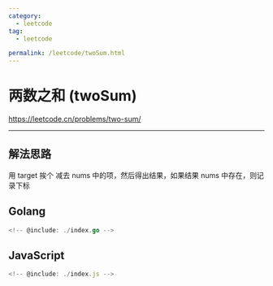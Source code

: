 ```yaml
---
category:
  - leetcode
tag:
  - leetcode

permalink: /leetcode/twoSum.html
---
```


# 两数之和 (twoSum)

https://leetcode.cn/problems/two-sum/

---

## 解法思路

用 target 挨个 减去 nums 中的项，然后得出结果，如果结果 nums 中存在，则记录下标

## Golang

```go
<!-- @include: ./index.go -->
```

## JavaScript

```js
<!-- @include: ./index.js -->
```
